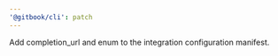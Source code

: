```yaml
---
'@gitbook/cli': patch
---
```


Add completion_url and enum to the integration configuration manifest.
